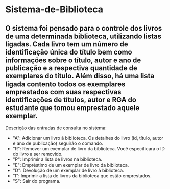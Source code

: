 # Sistema-de-Biblioteca

O sistema foi pensado para o controle dos livros de uma determinada biblioteca, utilizando listas ligadas. 
Cada livro tem um número de identificação única do título bem como informações sobre o título,
autor e ano de publicação e a respectiva quantidade de exemplares do título. Além disso, há
uma lista ligada contento todos os exemplares emprestados com suas respectivas identificações
de títulos, autor e RGA do estudante que tomou emprestado aquele exemplar.
-----------------------
Descrição das entradas de consulta no sistema:
- "A": Adicionar um livro à biblioteca. Os detalhes do livro (id,
título, autor e ano de publicação) seguirão o comando.
- "R": Remover um exemplar de livro da biblioteca. Você especificará o ID do livro a ser removido.
- "P": Imprimir a lista de livros na biblioteca.
- "E": Empréstimo de um exemplar de livro da biblioteca.
- "D": Devolução de um exemplar de livro à biblioteca.
- "I": Imprimir a lista de livros da biblioteca que estão emprestados.
- "S": Sair do programa.
